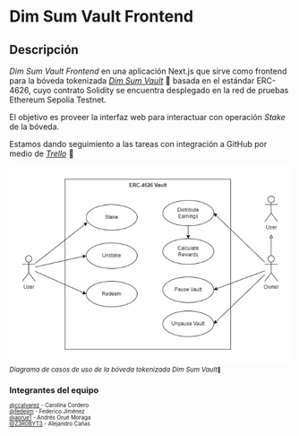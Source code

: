 # Dim Sum Vault Frontend

## Descripción

_Dim Sum Vault Frontend_ en una aplicación Next.js que sirve como frontend para la bóveda tokenizada [_Dim Sum Vault_](https://github.com/ccalvarez/dim-sum-vault) :rice: basada en el estándar ERC-4626, cuyo contrato Solidity se encuentra desplegado en la red de pruebas Ethereum Sepolia Testnet.

El objetivo es proveer la interfaz web para interactuar con operación _Stake_ de la bóveda.

Estamos dando seguimiento a las tareas con integración a GitHub por medio de [_Trello_](https://trello.com/b/oKAhGxl8/dim-sum) :bookmark_tabs:
  <!-- prettier-ignore -->
  

![](/resources/dim-sum-vault-use-case.drawio.png) <br>_<small>Diagrama de casos de uso de la bóveda tokenizada Dim Sum Vault<small>_:rice:

## Integrantes del equipo

[@ccalvarez](https://github.com/ccalvarez) - Carolina Cordero\
[@fedejim](https://github.com/fedejim) - Federico Jiménez\
[@aorue1](https://github.com/aorue1) - Andrés Orué Moraga\
[@Z3R0BYT3](https://github.com/Z3R0BYT3) - Alejandro Cañas
